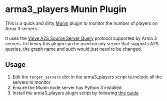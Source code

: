 # arma3_players Munin Plugin

This is a quick and dirty [Munin](https://munin-monitoring.org/) plugin to monitor the number of players on Arma 3 servers.

It uses the [Valve A2S Source Server Query](https://developer.valvesoftware.com/wiki/Server_queries) protocol supported by Arma 3 servers.
In theory this plugin can be used on any server that supports A2S queries, the graph name and such would just need to be changed.

## Usage

1. Edit the `target_servers` dict in the arma3_players script to include all the servers to monitor
2. Ensure the Munin node server has Python 3 installed
3. Install the arma3_players plugin script by following [this guide](http://guide.munin-monitoring.org/en/latest/plugin/use.html)
